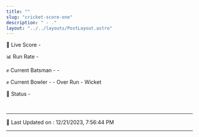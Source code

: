 ```yaml
---
title: ""
slug: "cricket-score-one"
description: " - ."
layout: "../../layouts/PostLayout.astro"
---
```


🔴 Live Score -   

📊 Run Rate -   

✊ Current Batsman -  -   

✊ Current Bowler -  -  Over  Run -  Wicket  

📑 Status - 

<br />

***

📝 Last Updated on : 12/21/2023, 7:56:44 PM

***

